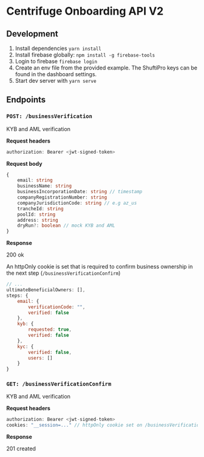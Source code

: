# Centrifuge Onboarding API V2

## Development

1. Install dependencies `yarn install`
2. Install firebase globally: `npm install -g firebase-tools`
3. Login to firebase `firebase login`
4. Create an env file from the provided example. The ShuftiPro keys can be found in the dashboard settings.
5. Start dev server with `yarn serve`

## Endpoints

### `POST: /businessVerification`

KYB and AML verification

**Request headers**

```js
authorization: Bearer <jwt-signed-token>
```

**Request body**

```ts
{
    email: string
    businessName: string
    businessIncorporationDate: string // timestamp
    companyRegistrationNumber: string
    companyJurisdictionCode: string // e.g az_us
    trancheId: string
    poolId: string
    address: string
    dryRun?: boolean // mock KYB and AML
}
```

**Response**

200 ok

An httpOnly cookie is set that is required to confirm business ownership in the next step (`/businessVerificationConfirm`)

```js
// ...
ultimateBeneficialOwners: [],
steps: {
    email: {
        verificationCode: "",
        verified: false
    },
    kyb: {
        requested: true,
        verified: false
    },
    kyc: {
        verified: false,
        users: []
    }
}
```

### `GET: /businessVerificationConfirm`

KYB and AML verification

**Request headers**

```js
authorization: Bearer <jwt-signed-token>
cookies: "__session=..." // httpOnly cookie set on /businessVerification
```

**Response**

201 created
